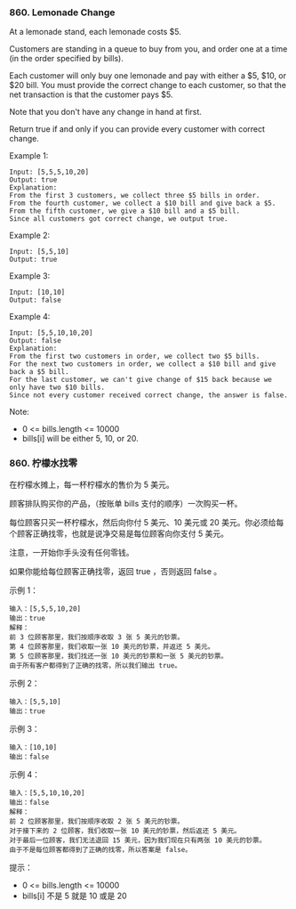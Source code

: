 ### 860. Lemonade Change
At a lemonade stand, each lemonade costs $5.

Customers are standing in a queue to buy from you, and order one at a time (in the order specified by bills).

Each customer will only buy one lemonade and pay with either a $5, $10, or $20 bill.  You must provide the correct change to each customer, so that the net transaction is that the customer pays $5.

Note that you don't have any change in hand at first.

Return true if and only if you can provide every customer with correct change.

Example 1:

	Input: [5,5,5,10,20]
	Output: true
	Explanation: 
	From the first 3 customers, we collect three $5 bills in order.
	From the fourth customer, we collect a $10 bill and give back a $5.
	From the fifth customer, we give a $10 bill and a $5 bill.
	Since all customers got correct change, we output true.

Example 2:

	Input: [5,5,10]
	Output: true

Example 3:

	Input: [10,10]
	Output: false

Example 4:

	Input: [5,5,10,10,20]
	Output: false
	Explanation: 
	From the first two customers in order, we collect two $5 bills.
	For the next two customers in order, we collect a $10 bill and give back a $5 bill.
	For the last customer, we can't give change of $15 back because we only have two $10 bills.
	Since not every customer received correct change, the answer is false.

 

Note:

* 0 <= bills.length <= 10000
* bills[i] will be either 5, 10, or 20.


### 860. 柠檬水找零
在柠檬水摊上，每一杯柠檬水的售价为 5 美元。

顾客排队购买你的产品，（按账单 bills 支付的顺序）一次购买一杯。

每位顾客只买一杯柠檬水，然后向你付 5 美元、10 美元或 20 美元。你必须给每个顾客正确找零，也就是说净交易是每位顾客向你支付 5 美元。

注意，一开始你手头没有任何零钱。

如果你能给每位顾客正确找零，返回 true ，否则返回 false 。

示例 1：

	输入：[5,5,5,10,20]
	输出：true
	解释：
	前 3 位顾客那里，我们按顺序收取 3 张 5 美元的钞票。
	第 4 位顾客那里，我们收取一张 10 美元的钞票，并返还 5 美元。
	第 5 位顾客那里，我们找还一张 10 美元的钞票和一张 5 美元的钞票。
	由于所有客户都得到了正确的找零，所以我们输出 true。

示例 2：

	输入：[5,5,10]
	输出：true

示例 3：

	输入：[10,10]
	输出：false

示例 4：

	输入：[5,5,10,10,20]
	输出：false
	解释：
	前 2 位顾客那里，我们按顺序收取 2 张 5 美元的钞票。
	对于接下来的 2 位顾客，我们收取一张 10 美元的钞票，然后返还 5 美元。
	对于最后一位顾客，我们无法退回 15 美元，因为我们现在只有两张 10 美元的钞票。
	由于不是每位顾客都得到了正确的找零，所以答案是 false。



提示：

* 0 <= bills.length <= 10000
* bills[i] 不是 5 就是 10 或是 20

